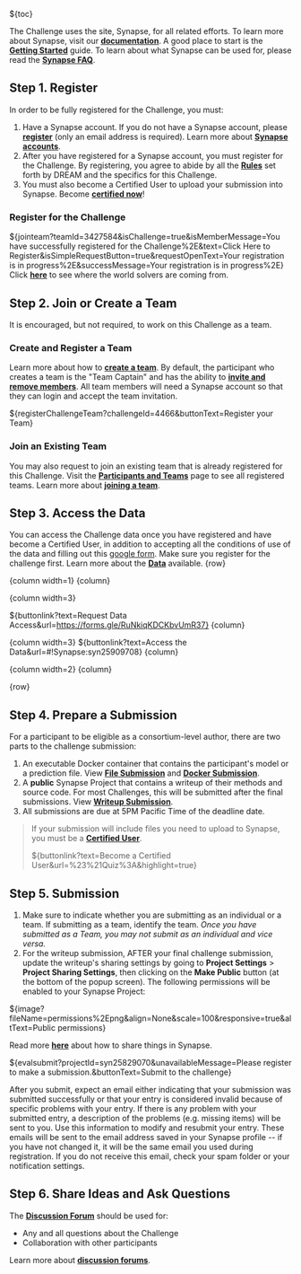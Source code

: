 <!-- markdownlint-disable-next-line first-line-h1 -->
${toc}

The Challenge uses the site, Synapse, for all related efforts. To learn more about Synapse, visit our [**documentation**](https://docs.synapse.org/).  A good place to start is the [**Getting Started**](https://docs.synapse.org/articles/getting_started.html) guide. To learn about what Synapse can be used for, please read the [**Synapse FAQ**](https://docs.synapse.org/articles/faq.html).


## **Step 1. Register**

In order to be fully registered for the Challenge, you must:

1. Have a Synapse account. If you do not have a Synapse account, please [**register**](https://www.synapse.org/register) (only an email address is required).  Learn more about [**Synapse accounts**](https://docs.synapse.org/articles/accounts_certified_users_and_profile_validation.html).
1. After you have registered for a Synapse account, you must register for the Challenge.  By registering, you agree to abide by all the [**Rules**](#!Synapse:syn25829070/wiki/611097) set forth by DREAM and the specifics for this Challenge.
1. You must also become a Certified User to upload your submission into Synapse.  Become [**certified now**](https://www.synapse.org/#!Quiz:Certification)!


### Register for the Challenge

${jointeam?teamId=3427584&isChallenge=true&isMemberMessage=You have successfully registered for the Challenge%2E&text=Click Here to Register&isSimpleRequestButton=true&requestOpenText=Your registration is in progress%2E&successMessage=Your registration is in progress%2E}
Click [**here**](https://www.synapse.org/#!Map:3427584) to see where the world solvers are coming from.

## **Step 2. Join or Create a Team**

It is encouraged, but not required, to work on this Challenge as a team.

### Create and Register a Team

Learn more about how to [**create a team**](https://docs.synapse.org/articles/teams.html#creating-a-team). By default, the participant who creates a team is the "Team Captain" and has the ability to [**invite and remove members**](https://docs.synapse.org/articles/teams.html#invite-or-remove-users). All team members will need a Synapse account so that they can login and accept the team invitation.

${registerChallengeTeam?challengeId=4466&buttonText=Register your Team}

### Join an Existing Team

You may also request to join an existing team that is already registered for this Challenge. Visit the [**Participants and Teams**](#!Synapse:syn25829070/wiki/611100) page to see all registered teams.  Learn more about [**joining a team**](https://docs.synapse.org/articles/teams.html#join-a-team).

## **Step 3. Access the Data**

You can access the Challenge data once you have registered and have become a Certified User, in addition to accepting all the conditions of use of the data and filling out this [google form](https://forms.gle/RuNkiqKDCKbvUmR37). Make sure you register for the challenge first. Learn more about the [**Data**](#!Synapse:syn25829070/wiki/611091) available.
{row}

{column width=1}
{column}

{column width=3}
<!-- markdownlint-disable-next-line no-bare-urls -->
${buttonlink?text=Request Data Access&url=https://forms.gle/RuNkiqKDCKbvUmR37}
{column}

{column width=3}
${buttonlink?text=Access the Data&url=#!Synapse:syn25909708}
{column} 


{column width=2}
{column}

{row}


## **Step 4. Prepare a Submission**

For a participant to be eligible as a consortium-level author, there are two parts to the challenge submission:

1.  An executable Docker container that contains the participant's model or a prediction file.   View [**File Submission**](#!Synapse:syn25829070/wiki/611104) and [**Docker Submission**](#!Synapse:syn25829070/wiki/611103).
1.  A **public** Synapse Project that contains a writeup of their methods and source code.  For most Challenges, this will be submitted after the final submissions. View [**Writeup Submission**](#!Synapse:syn25829070/wiki/611105).
1.  All submissions are due at 5PM Pacific Time of the deadline date.

> If your submission will include files you need to upload to Synapse, you must be a [**Certified User**](https://docs.synapse.org/articles/accounts_certified_users_and_profile_validation.html#certified-users).
>
> ${buttonlink?text=Become a Certified User&url=%23%21Quiz%3A&highlight=true}

## **Step 5. Submission**

1. Make sure to indicate whether you are submitting as an individual or a team. If submitting as a team, identify the team. _Once you have submitted as a Team, you may not submit as an individual and vice versa._
1. For the writeup submission, AFTER your final challenge submission, update the writeup's sharing settings by going to **Project Settings** > **Project Sharing Settings**, then clicking on the **Make Public** button (at the bottom of the popup screen). The following permissions will be enabled to your Synapse Project:

${image?fileName=permissions%2Epng&align=None&scale=100&responsive=true&altText=Public permissions}

Read more [**here**](https://docs.synapse.org/articles/access_controls.html#how-to-share-projects) about how to share things in Synapse.

${evalsubmit?projectId=syn25829070&unavailableMessage=Please register to make a submission.&buttonText=Submit to the challenge}

After you submit, expect an email either indicating that your submission was submitted successfully or that your entry is considered invalid because of specific problems with your entry. If there is any problem with your submitted entry, a description of the problems (e.g. missing items) will be sent to you. Use this information to modify and resubmit your entry. These emails will be sent to the email address saved in your Synapse profile -- if you have not changed it, it will be the same email you used during registration. If you do not receive this email, check your spam folder or your notification settings.


## **Step 6. Share Ideas and Ask Questions**

The [**Discussion Forum**](#!Synapse:syn25829070/discussion/default) should be used for:

- Any and all questions about the Challenge
- Collaboration with other participants

Learn more about [**discussion forums**](https://docs.synapse.org/articles/discussion.html).
